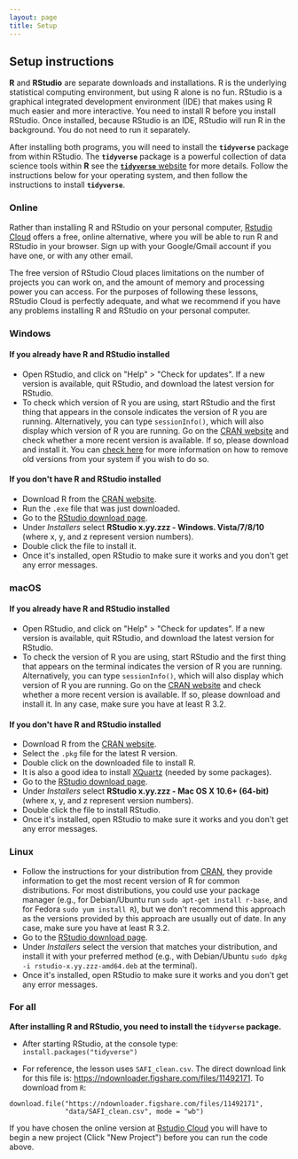 ```yaml
---
layout: page
title: Setup
---
```


## Setup instructions

**R** and **RStudio** are separate downloads and installations. R is the
underlying statistical computing environment, but using R alone is no
fun. RStudio is a graphical integrated development environment (IDE) that makes
using R much easier and more interactive. You need to install R before you
install RStudio. Once installed, because RStudio is an IDE, RStudio will run R in 
the background.  You do not need to run it separately. 

After installing both programs, 
you will need to install the **`tidyverse`** package from within RStudio. The 
**`tidyverse`** package is a powerful collection of data science tools within **R** 
see the [**`tidyverse`** website](https://tidyverse.tidyverse.org) for more details. 
Follow the instructions below for your operating system, and then follow the 
instructions to install **`tidyverse`**.

### Online

Rather than installing R and RStudio on your personal computer, 
[Rstudio Cloud](https://rstudio.cloud/) offers a free, online alternative,
where you will be able to run R and RStudio in your browser. 
Sign up with your Google/Gmail account if you have one, or with any other email.

The free version of RStudio Cloud places limitations on the number of projects you
can work on, and the amount of memory and processing power you can access. For the 
purposes of following these lessons, RStudio Cloud is perfectly adequate, and what we
recommend if you have any problems installing R and RStudio on your personal computer.

### Windows

#### If you already have R and RStudio installed

* Open RStudio, and click on "Help" > "Check for updates". If a new version is
	available, quit RStudio, and download the latest version for RStudio.
* To check which version of R you are using, start RStudio and the first thing
  that appears in the console indicates the version of R you are
  running. Alternatively, you can type `sessionInfo()`, which will also display
  which version of R you are running. Go on
  the [CRAN website](https://cran.r-project.org/bin/windows/base/) and check
  whether a more recent version is available. If so, please download and install
  it. You can [check here](https://cran.r-project.org/bin/windows/base/rw-FAQ.html#How-do-I-UNinstall-R_003f) for
  more information on how to remove old versions from your system if you wish to do so.

#### If you don't have R and RStudio installed

* Download R from
  the [CRAN website](http://cran.r-project.org/bin/windows/base/release.htm).
* Run the `.exe` file that was just downloaded.
* Go to the [RStudio download page](https://www.rstudio.com/products/rstudio/download/#download).
* Under *Installers* select **RStudio x.yy.zzz - Windows.
  Vista/7/8/10** (where x, y, and z represent version numbers).
* Double click the file to install it.
* Once it's installed, open RStudio to make sure it works and you don't get any
  error messages.


### macOS

#### If you already have R and RStudio installed

* Open RStudio, and click on "Help" > "Check for updates". If a new version is
	available, quit RStudio, and download the latest version for RStudio.
* To check the version of R you are using, start RStudio and the first thing
  that appears on the terminal indicates the version of R you are running. Alternatively, you can type `sessionInfo()`, which will also display which version of R you are running. Go on
  the [CRAN website](https://cran.r-project.org/bin/macosx/) and check
  whether a more recent version is available. If so, please download and install
  it. In any case, make sure you have at least R 3.2.

#### If you don't have R and RStudio installed

* Download R from
  the [CRAN website](http://cran.r-project.org/bin/macosx/).
* Select the `.pkg` file for the latest R version.
* Double click on the downloaded file to install R.
* It is also a good idea to install [XQuartz](https://www.xquartz.org/) (needed
  by some packages).
* Go to the [RStudio download page](https://www.rstudio.com/products/rstudio/download/#download).
* Under *Installers* select **RStudio x.yy.zzz - Mac OS X 10.6+ (64-bit)**
  (where x, y, and z represent version numbers).
* Double click the file to install RStudio.
* Once it's installed, open RStudio to make sure it works and you don't get any
  error messages.


### Linux

* Follow the instructions for your distribution
  from [CRAN](https://cloud.r-project.org/bin/linux), they provide information
  to get the most recent version of R for common distributions. For most
  distributions, you could use your package manager (e.g., for Debian/Ubuntu run
  `sudo apt-get install r-base`, and for Fedora `sudo yum install R`), but we
  don't recommend this approach as the versions provided by this approach are
  usually out of date. In any case, make sure you have at least R 3.2.
* Go to the
  [RStudio download page](https://www.rstudio.com/products/rstudio/download/#download).
* Under *Installers* select the version that matches your distribution, and
  install it with your preferred method (e.g., with Debian/Ubuntu `sudo dpkg -i
  rstudio-x.yy.zzz-amd64.deb` at the terminal).
* Once it's installed, open RStudio to make sure it works and you don't get any
  error messages.


### For all

**After installing R and RStudio, you need to install the `tidyverse` package.**

* After starting RStudio, at the console type:
  `install.packages("tidyverse")`

* For reference, the lesson uses `SAFI_clean.csv`. The direct download link for
this file is: <https://ndownloader.figshare.com/files/11492171>. To download
from `R`:

```{r eval=TRUE,  message=FALSE, purl=FALSE}
download.file("https://ndownloader.figshare.com/files/11492171",
              "data/SAFI_clean.csv", mode = "wb")
```

If you have chosen the online version at [Rstudio Cloud](https://rstudio.cloud/) you will have 
to begin a new project (Click "New Project") before you can run the code above.
